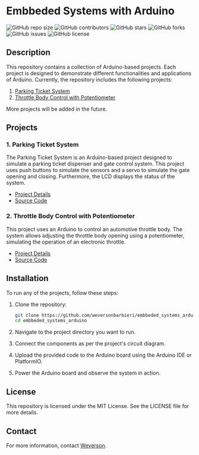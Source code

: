 # Embbeded Systems with Arduino

![GitHub repo size](https://img.shields.io/github/repo-size/your-username/embedded_systems_arduino)
![GitHub contributors](https://img.shields.io/github/contributors/your-username/embedded_systems_arduino)
![GitHub stars](https://img.shields.io/github/stars/your-username/embedded_systems_arduino?style=social)
![GitHub forks](https://img.shields.io/github/forks/your-username/embedded_systems_arduino?style=social)
![GitHub issues](https://img.shields.io/github/issues/your-username/embedded_systems_arduino)
![GitHub license](https://img.shields.io/github/license/your-username/embedded_systems_arduino)

## Description

This repository contains a collection of Arduino-based projects. Each project is designed to demonstrate different functionalities and applications of Arduino. Currently, the repository includes the following projects:

1. [Parking Ticket System](parking_ticket_system/README.md)
2. [Throttle Body Control with Potentiometer](throttle_body_w_pot/README.md)

More projects will be added in the future.

## Projects

### 1. Parking Ticket System

The Parking Ticket System is an Arduino-based project designed to simulate a parking ticket dispenser and gate control system. This project uses push buttons to simulate the sensors and a servo to simulate the gate opening and closing. Furthermore, the LCD displays the status of the system.

- [Project Details](parking_ticket_system/README.md)
- [Source Code](parking_ticket_system/parking_ticket_system.cpp)

### 2. Throttle Body Control with Potentiometer

This project uses an Arduino to control an automotive throttle body. The system allows adjusting the throttle body opening using a potentiometer, simulating the operation of an electronic throttle.

- [Project Details](throttle_body_w_pot/README.md)
- [Source Code](throttle_body_w_pot/throttle_body_w_pot.cpp)

## Installation

To run any of the projects, follow these steps:

1. Clone the repository:
    ```sh
    git clone https://github.com/weversonbarbieri/embbeded_systems_arduino.git
    cd embbeded_systems_arduino
    ```

2. Navigate to the project directory you want to run.

3. Connect the components as per the project's circuit diagram.

4. Upload the provided code to the Arduino board using the Arduino IDE or PlatformIO.

5. Power the Arduino board and observe the system in action.

## License

This repository is licensed under the MIT License. See the LICENSE file for more details.

## Contact

For more information, contact [Weverson](https://github.com/weversonbarbieri).
